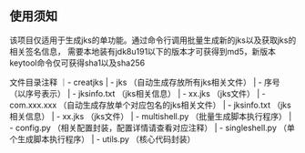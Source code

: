 ## 使用须知

该项目仅适用于生成jks的单功能。通过命令行调用批量生成新的jks以及获取jks的相关签名信息，
需要本地装有jdk8u191以下的版本才可获得到md5，新版本keytool命令仅可获得sha1以及sha256


文件目录注释
｜- creatjks
    | - jks                 （自动生成存放所有jks相关文件）
        | - 序号             （以序号表示）
            | - jksinfo.txt （jks相关信息）
            | - xx.jks      （jks文件）
    | - com.xxx.xxx         （自动生成存放单个对应包名的jks相关文件）
        | - jksinfo.txt     （jks相关信息）
        | - xx.jks          （jks文件）
    | - multishell.py       （批量生成脚本执行程序）
    | - config.py           （相关配置封装，配置详情请查看对应注释）
    | - singleshell.py      （单个生成脚本执行程序）
    | - utils.py            （核心代码封装）